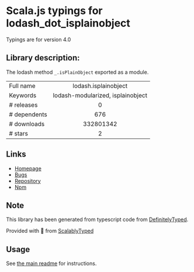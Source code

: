 
# Scala.js typings for lodash_dot_isplainobject

Typings are for version 4.0

## Library description:
The lodash method `_.isPlainObject` exported as a module.

|                    |                 |
| ------------------ | :-------------: |
| Full name          | lodash.isplainobject |
| Keywords           | lodash-modularized, isplainobject |
| # releases         | 0 |
| # dependents       | 676 |
| # downloads        | 332801342 |
| # stars            | 2 |

## Links
- [Homepage](https://lodash.com/)
- [Bugs](https://github.com/lodash/lodash/issues)
- [Repository](https://github.com/lodash/lodash)
- [Npm](https://www.npmjs.com/package/lodash.isplainobject)
    


## Note
This library has been generated from typescript code from [DefinitelyTyped](https://definitelytyped.org).

Provided with :purple_heart: from [ScalablyTyped](https://github.com/oyvindberg/ScalablyTyped)

## Usage
See [the main readme](../../readme.md) for instructions.


